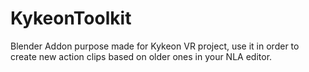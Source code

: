 # KykeonToolkit
Blender Addon purpose made for Kykeon VR project, use it in order to create new action clips based on older ones in your NLA editor. 
